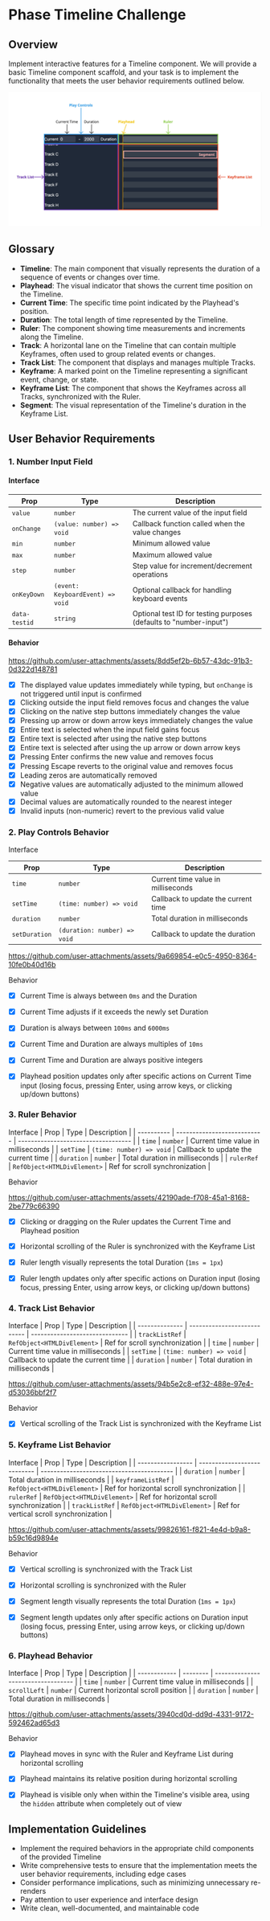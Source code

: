 # Phase Timeline Challenge

## Overview

Implement interactive features for a Timeline component. We will provide a basic Timeline component scaffold, and your task is to implement the functionality that meets the user behavior requirements outlined below.

![component-overview](./readme-assets/component-overview.jpg)

## Glossary

- **Timeline**: The main component that visually represents the duration of a sequence of events or changes over time.
- **Playhead**: The visual indicator that shows the current time position on the Timeline.
- **Current Time**: The specific time point indicated by the Playhead's position.
- **Duration**: The total length of time represented by the Timeline.
- **Ruler**: The component showing time measurements and increments along the Timeline.
- **Track**: A horizontal lane on the Timeline that can contain multiple Keyframes, often used to group related events or changes.
- **Track List**: The component that displays and manages multiple Tracks.
- **Keyframe**: A marked point on the Timeline representing a significant event, change, or state.
- **Keyframe List**: The component that shows the Keyframes across all Tracks, synchronized with the Ruler.
- **Segment**: The visual representation of the Timeline's duration in the Keyframe List.

## User Behavior Requirements

### 1. Number Input Field

#### Interface

| Prop          | Type                             | Description                                                        |
| ------------- | -------------------------------- | ------------------------------------------------------------------ |
| `value`       | `number`                         | The current value of the input field                               |
| `onChange`    | `(value: number) => void`        | Callback function called when the value changes                    |
| `min`         | `number`                         | Minimum allowed value                                              |
| `max`         | `number`                         | Maximum allowed value                                              |
| `step`        | `number`                         | Step value for increment/decrement operations                      |
| `onKeyDown`   | `(event: KeyboardEvent) => void` | Optional callback for handling keyboard events                     |
| `data-testid` | `string`                         | Optional test ID for testing purposes (defaults to "number-input") |

#### Behavior

https://github.com/user-attachments/assets/8dd5ef2b-6b57-43dc-91b3-0d322d148781

- [x] The displayed value updates immediately while typing, but `onChange` is not triggered until input is confirmed
- [x] Clicking outside the input field removes focus and changes the value
- [x] Clicking on the native step buttons immediately changes the value
- [x] Pressing up arrow or down arrow keys immediately changes the value
- [x] Entire text is selected when the input field gains focus
- [x] Entire text is selected after using the native step buttons
- [x] Entire text is selected after using the up arrow or down arrow keys
- [x] Pressing Enter confirms the new value and removes focus
- [x] Pressing Escape reverts to the original value and removes focus
- [x] Leading zeros are automatically removed
- [x] Negative values are automatically adjusted to the minimum allowed value
- [x] Decimal values are automatically rounded to the nearest integer
- [x] Invalid inputs (non-numeric) revert to the previous valid value

### 2. Play Controls Behavior
Interface

| Prop          | Type                         | Description                         |
| ------------- | ---------------------------- | ----------------------------------- |
| `time`        | `number`                     | Current time value in milliseconds  |
| `setTime`     | `(time: number) => void`     | Callback to update the current time |
| `duration`    | `number`                     | Total duration in milliseconds      |
| `setDuration` | `(duration: number) => void` | Callback to update the duration     |

https://github.com/user-attachments/assets/9a669854-e0c5-4950-8364-10fe0b40d16b


Behavior

- [x] Current Time is always between `0ms` and the Duration
- [x] Current Time adjusts if it exceeds the newly set Duration
- [x] Duration is always between `100ms` and `6000ms`
- [x] Current Time and Duration are always multiples of `10ms`
- [x] Current Time and Duration are always positive integers
- [x] Playhead position updates only after specific actions on Current Time input (losing focus, pressing Enter, using arrow keys, or clicking up/down buttons)





### 3. Ruler Behavior

Interface
| Prop       | Type                        | Description                         |
| ---------- | --------------------------- | ----------------------------------- |
| `time`     | `number`                    | Current time value in milliseconds  |
| `setTime`  | `(time: number) => void`    | Callback to update the current time |
| `duration` | `number`                    | Total duration in milliseconds      |
| `rulerRef` | `RefObject<HTMLDivElement>` | Ref for scroll synchronization      |

Behavior

https://github.com/user-attachments/assets/42190ade-f708-45a1-8168-2be779c66390

- [x] Clicking or dragging on the Ruler updates the Current Time and Playhead position
- [x] Horizontal scrolling of the Ruler is synchronized with the Keyframe List
- [x] Ruler length visually represents the total Duration (`1ms = 1px`)
- [x] Ruler length updates only after specific actions on Duration input (losing focus, pressing Enter, using arrow keys, or clicking up/down buttons)





### 4. Track List Behavior

Interface
| Prop           | Type                        | Description                    |
| -------------- | --------------------------- | ------------------------------ |
| `trackListRef` | `RefObject<HTMLDivElement>` | Ref for scroll synchronization |
| `time`         | `number`                    | Current time value in milliseconds  |
| `setTime`      | `(time: number) => void`    | Callback to update the current time |
| `duration`     | `number`                    | Total duration in milliseconds      |

https://github.com/user-attachments/assets/94b5e2c8-ef32-488e-97e4-d53036bbf2f7


Behavior
- [x] Vertical scrolling of the Track List is synchronized with the Keyframe List




### 5. Keyframe List Behavior

Interface
| Prop              | Type                        | Description                               |
| ----------------- | --------------------------- | ----------------------------------------- |
| `duration`        | `number`                    | Total duration in milliseconds            |
| `keyframeListRef` | `RefObject<HTMLDivElement>` | Ref for horizontal scroll synchronization |
| `rulerRef`        | `RefObject<HTMLDivElement>` | Ref for horizontal scroll synchronization |
| `trackListRef`    | `RefObject<HTMLDivElement>` | Ref for vertical scroll synchronization   |


https://github.com/user-attachments/assets/99826161-f821-4e4d-b9a8-b59c16d9894e

Behavior

- [x] Vertical scrolling is synchronized with the Track List
- [x] Horizontal scrolling is synchronized with the Ruler
- [x] Segment length visually represents the total Duration (`1ms = 1px`)
- [x] Segment length updates only after specific actions on Duration input (losing focus, pressing Enter, using arrow keys, or clicking up/down buttons)





### 6. Playhead Behavior

Interface
| Prop         | Type     | Description                        |
| ------------ | -------- | ---------------------------------- |
| `time`       | `number` | Current time value in milliseconds |
| `scrollLeft` | `number` | Current horizontal scroll position |
| `duration`   | `number` | Total duration in milliseconds     |



https://github.com/user-attachments/assets/3940cd0d-dd9d-4331-9172-592462ad65d3

Behavior

- [x] Playhead moves in sync with the Ruler and Keyframe List during horizontal scrolling
- [x] Playhead maintains its relative position during horizontal scrolling
- [x] Playhead is visible only when within the Timeline's visible area, using the `hidden` attribute when completely out of view





## Implementation Guidelines

- Implement the required behaviors in the appropriate child components of the provided Timeline
- Write comprehensive tests to ensure that the implementation meets the user behavior requirements, including edge cases
- Consider performance implications, such as minimizing unnecessary re-renders
- Pay attention to user experience and interface design
- Write clean, well-documented, and maintainable code


